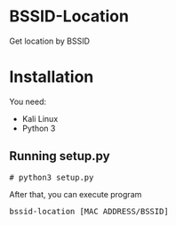 # BSSID-Location
Get location by BSSID
# Installation
You need:
* Kali Linux
* Python 3
## Running setup.py
<pre># python3 setup.py</pre>
After that, you can execute program
<pre>bssid-location [MAC ADDRESS/BSSID]</pre>
